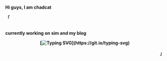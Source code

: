 <b> Hi guys, I am chadcat <b>
<p align="left">「</p>  
<br>
 currently working on sim and my blog
 <div align="center">
 
 [![Typing SVG](https://readme-typing-svg.herokuapp.com?font=Fira+Code&weight=300&size=16&duration=2000&pause=1000&color=8097FB&center=true&vCenter=true&width=435&lines=I+am+dumb.;I+love+awesome+and+neovim.;I+like+to+waste+my+time+by+ricing+my+system.;)](https://git.io/typing-svg)
  
 </div>
<p align="right">」</p>                                                                     
<br>
